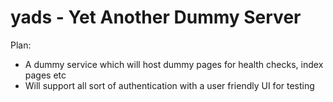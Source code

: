 # yads - Yet Another Dummy Server

Plan: 
* A dummy service which will host dummy pages for health checks, index pages etc
* Will support all sort of authentication with a user friendly UI for testing
